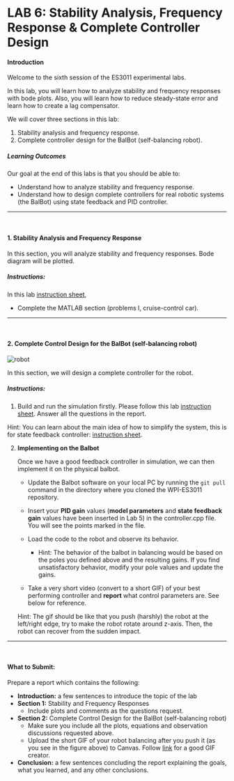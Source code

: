# LAB 6: Stability Analysis, Frequency Response & Complete Controller Design



<!-- ### Description:
* Learn how to analyze stability and frequency responses with Bode plots for the self-balancing robot
* Learn how to reduce steady-state error 
* Learn how to create a lag compensator

### What to Submit:
* Report showing a summary of exercises completed by hand as well as with MATLAB.
 -->

#### Introduction

Welcome to the sixth session of the ES3011 experimental labs. 

In this lab, you will learn how to analyze stability and frequency responses with bode plots. Also, you will learn how to reduce steady-state error and learn how to create a lag compensator.

We will cover three sections in this lab:

1. Stability analysis and frequency response.
2. Complete controller design for the BalBot (self-balancing robot).

##### Learning Outcomes
Our goal at the end of this labs is that you should be able to:

* Understand how to analyze stability and frequency response.
* Understand how to design complete controllers for real robotic systems (the BalBot) using state feedback and PID controller.

***
<br>

#### 1. Stability Analysis and Frequency Response

In this section, you will analyze stability and frequency responses. Bode diagram will be plotted.

##### Instructions:
In this lab [instruction sheet](../documents/Lab6.pdf),

* Complete the MATLAB section (problems I, cruise-control car).

*** 
<br>

#### 2. Complete Control Design for the BalBot (self-balancing robot)

![robot](../media/robot.png)

In this section, we will design a complete controller for the robot.

##### Instructions:

1. Build and run the simulation firstly. Please follow this lab [instruction sheet](../documents/ES3011_LAB6.pdf). Answer all the questions in the report.


Hint: You can learn about the main idea of how to simplify the system, this is for state feedback controller: [instruction sheet](../documents/Hint_Lab6.pdf).


2. **Implementing on the Balbot**

    Once we have a good feedback controller in simulation, we can then implement it on the physical balbot.

    - Update the Balbot software on your local PC by running the `git pull` command in the directory where you cloned the WPI-ES3011 repository.

    - Insert your **PID gain** values (**model parameters** and **state feedback gain** values have been inserted in Lab 5) in the controller.cpp file. You will see the points marked in the file.

    - Load the code to the robot and observe its behavior. 
        - Hint: The behavior of the balbot in balancing would be based on the poles you defined above and the resulting gains. If you find unsatisfactory behavior, modify your pole values and update the gains.

    - Take a very short video (convert to a short GIF) of your best performing controller and **report** what control parameters are. See below for reference.

    Hint: The gif should be like that you push (harshly) the robot at the left/right edge, try to make the robot rotate around z-axis. Then, the robot can recover from the sudden impact.

***
<br>

#### What to Submit:
Prepare a report which contains the following:

* **Introduction:** a few sentences to introduce the topic of the lab
* **Section 1:** Stability and Frequency Responses
    * Include plots and comments as the questions request.
* **Section 2:** Complete Control Design for the BalBot (self-balancing robot)
    * Make sure you include all the plots, equations and observation discussions requested above.
    * Upload the short GIF of your robot balancing after you push it (as you see in the figure above) to Canvas. Follow [link](https://ezgif.com/video-to-gif) for a good GIF creator.
* **Conclusion:** a few sentences concluding the report explaining the goals, what you learned, and any other conclusions.





